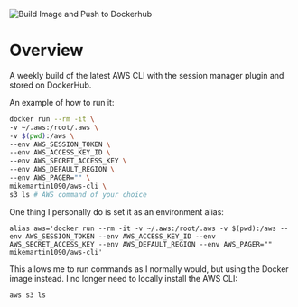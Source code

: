![Build Image and Push to Dockerhub](https://github.com/mikemartin1090/aws-cli/workflows/Build%20Image%20and%20Push%20to%20Dockerhub/badge.svg)

# Overview
A weekly build of the latest AWS CLI with the session manager plugin and stored on DockerHub.

An example of how to run it:
```bash
docker run --rm -it \
-v ~/.aws:/root/.aws \
-v $(pwd):/aws \
--env AWS_SESSION_TOKEN \
--env AWS_ACCESS_KEY_ID \
--env AWS_SECRET_ACCESS_KEY \
--env AWS_DEFAULT_REGION \
--env AWS_PAGER="" \
mikemartin1090/aws-cli \
s3 ls # AWS command of your choice
```

One thing I personally do is set it as an environment alias:
```
alias aws='docker run --rm -it -v ~/.aws:/root/.aws -v $(pwd):/aws --env AWS_SESSION_TOKEN --env AWS_ACCESS_KEY_ID --env AWS_SECRET_ACCESS_KEY --env AWS_DEFAULT_REGION --env AWS_PAGER="" mikemartin1090/aws-cli'
```

 This allows me to run commands as I normally would, but using the Docker image instead. I no longer need to locally install the AWS CLI:
 ```
aws s3 ls
 ```
